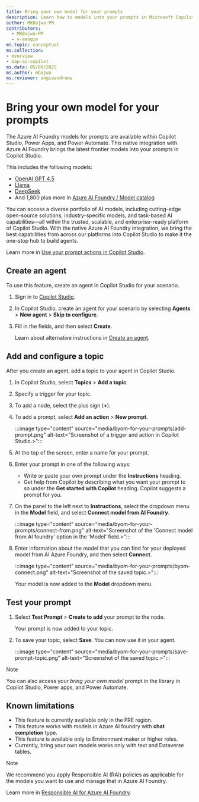```yaml
---
title: Bring your own model for your prompts
description: Learn how to models into your prompts in Microsoft Copilot Studio.
author: MKBajwa-PM
contributors:
  - MKBajwa-PM
  - v-aangie
ms.topic: conceptual
ms.collection: 
- overview
- bap-ai-copilot
ms.date: 05/06/2025
ms.author: mbajwa
ms.reviewer: angieandrews
---
```


# Bring your own model for your prompts

The Azure AI Foundry models for prompts are available within Copilot Studio, Power Apps, and Power Automate. This native integration with Azure AI Foundry brings the latest frontier models into your prompts in Copilot Studio.

This includes the following models:

- [OpenAI GPT 4.5](https://azure.microsoft.com/blog/announcing-new-models-customization-tools-and-enterprise-agent-upgrades-in-azure-ai-foundry/?msockid=04801c13147c64e30fc30f7415cf65e4)
- [Llama](https://learn.microsoft.com/azure/ai-foundry/concepts/models-featured#meta)
- [DeepSeek](https://azure.microsoft.com/blog/deepseek-r1-is-now-available-on-azure-ai-foundry-and-github/?msockid=04801c13147c64e30fc30f7415cf65e4)
- And 1,800 plus more in [Azure AI Foundry / Model
  catalog](https://ai.azure.com/explore/models?tid=72f988bf-86f1-41af-91ab-2d7cd011db47)

You can access a diverse portfolio of AI models, including cutting-edge open-source solutions, industry-specific models, and task-based AI capabilities&mdash;all within the trusted, scalable, and enterprise-ready platform of Copilot Studio. With the native Azure AI Foundry integration, we bring the best capabilities from across our platforms into Copilot Studio to make it the one-stop hub to build agents.

Learn more in [Use your prompt actions in Copilot Studio](use-a-custom-prompt-in-mcs.md).

## Create an agent

To use this feature, create an agent in Copilot Studio for your scenario.

1. Sign in to [Copilot Studio](https://copilotstudio.microsoft.com/).
1. In Copilot Studio, create an agent for your scenario by selecting **Agents** > **New agent** > **Skip to configure**.
1. Fill in the fields, and then select **Create**.

    Learn about alternative instructions in [Create an agent](/microsoft-copilot-studio/authoring-first-bot?tabs=web#create-an-agent).

## Add and configure a topic

After you create an agent, add a topic to your agent in Copilot Studio.

1. In Copilot Studio, select **Topics** > **Add a topic**.
1. Specify a trigger for your topic. <!--Say how you do this. The screenshot doesn't show it; We should describe it in the step, not the screenshot; they're not localized.-->

1. To add a node, select the plus sign (**+**).
1. To add a prompt, select **Add an action** > **New prompt**.

    :::image type="content" source="media/byom-for-your-prompts/add-prompt.png" alt-text="Screenshot of a trigger and action in Copilot Studio.>":::

1. At the top of the screen, enter a name for your prompt.
1. Enter your prompt in one of the following ways:
    - Write or paste your own prompt under the **Instructions** heading.
    - Get help from Copilot by describing what you want your prompt to so under the **Get started with Copilot** heading. Copilot suggests a prompt for you.

1. On the panel to the left next to **Instructions**, select the dropdown menu in the **Model** field, and select **Connect model from AI Foundry**.

    :::image type="content" source="media/byom-for-your-prompts/connect-from.png" alt-text="Screenshot of the 'Connect model from AI foundry' option in the 'Model' field.>":::

1. Enter information about the model that you can find for your deployed
    model from AI Azure Foundry, and then select **Connect**.

    :::image type="content" source="media/byom-for-your-prompts/byom-connect.png" alt-text="Screenshot of the saved topic.>":::

    Your model is now added to the **Model** dropdown menu.

## Test your prompt

1. Select **Test Prompt** > **Create to add** your prompt to the node. <!--The two labels don't match the screenshot. Are these the correct names?-->

    Your prompt is now added to your topic.

1. To save your topic, select **Save**. You can now use it in your agent.

    :::image type="content" source="media/byom-for-your-prompts/save-prompt-topic.png" alt-text="Screenshot of the saved topic.>":::

> [!NOTE]
> You can also access your *bring your own model* prompt in the library in Copilot Studio, Power apps, and Power Automate.

<!--Where's the library? Is it the same for all apps?-->

## Known limitations

- This feature is currently available only in the FRE region. <!--What does FRE mean?-->
- This feature works with models in Azure AI foundry with **chat completion** type.
- This feature is available only to Environment maker or higher roles.
- Currently, bring your own models works only with text and Dataverse tables.

> [!NOTE]
> We recommend you apply Responsible AI (RAI) policies as applicable for the models you want to use and manage that in Azure AI Foundry.
>
> Learn more in [Responsible AI for Azure AI Foundry](/azure/ai-foundry/responsible-use-of-ai-overview).


